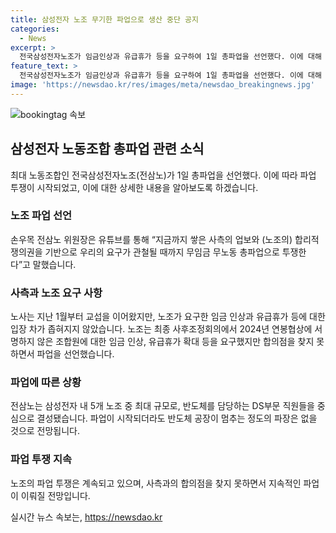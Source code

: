 ```yaml
---
title: 삼성전자 노조 무기한 파업으로 생산 중단 공지
categories:
  - News
excerpt: >
  전국삼성전자노조가 임금인상과 유급휴가 등을 요구하여 1일 총파업을 선언했다. 이에 대해 손우목 전삼노 위원장은 무임금 무노동 총파업이라고 밝히며 사사합의권을 요구했다. 지난 7일 연가 투쟁을 시작한 이후 사측과의 교섭이 진행되었지만 합의점을 찾지 못하자 파업을 결정했다. 이에 대한 정면 충돌이 예상되지만, 실제 반도체 공장에는 큰 파장 없을 것으로 예상된다.
feature_text: >
  전국삼성전자노조가 임금인상과 유급휴가 등을 요구하여 1일 총파업을 선언했다. 이에 대해 손우목 전삼노 위원장은 무임금 무노동 총파업이라고 밝히며 사사합의권을 요구했다. 지난 7일 연가 투쟁을 시작한 이후 사측과의 교섭이 진행되었지만 합의점을 찾지 못하자 파업을 결정했다. 이에 대한 정면 충돌이 예상되지만, 실제 반도체 공장에는 큰 파장 없을 것으로 예상된다.
image: 'https://newsdao.kr/res/images/meta/newsdao_breakingnews.jpg'
---
```


<p><img src="https://newsdao.kr/res/images/meta/newsdao_breakingnews.jpg" alt="bookingtag 속보" /></p>

<h2 data-ke-size="size26">삼성전자 노동조합 총파업 관련 소식</h2>

<p data-ke-size="size16">최대 노동조합인 전국삼성전자노조(전삼노)가 1일 총파업을 선언했다. 이에 따라 파업 투쟁이 시작되었고, 이에 대한 상세한 내용을 알아보도록 하겠습니다.</p>

<h3>노조 파업 선언</h3>

<p data-ke-size="size16">손우목 전삼노 위원장은 유튜브를 통해 “지금까지 쌓은 사측의 업보와 (노조의) 합리적 쟁의권을 기반으로 우리의 요구가 관철될 때까지 무임금 무노동 총파업으로 투쟁한다”고 말했습니다.</p>

<h3>사측과 노조 요구 사항</h3>

<p data-ke-size="size16">노사는 지난 1월부터 교섭을 이어왔지만, 노조가 요구한 임금 인상과 유급휴가 등에 대한 입장 차가 좁혀지지 않았습니다. 노조는 최종 사후조정회의에서 2024년 연봉협상에 서명하지 않은 조합원에 대한 임금 인상, 유급휴가 확대 등을 요구했지만 합의점을 찾지 못하면서 파업을 선언했습니다.</p>

<h3>파업에 따른 상황</h3>

<p data-ke-size="size16">전삼노는 삼성전자 내 5개 노조 중 최대 규모로, 반도체를 담당하는 DS부문 직원들을 중심으로 결성됐습니다. 파업이 시작되더라도 반도체 공장이 멈추는 정도의 파장은 없을 것으로 전망됩니다.</p>

<h3>파업 투쟁 지속</h3>

<p data-ke-size="size16">노조의 파업 투쟁은 계속되고 있으며, 사측과의 합의점을 찾지 못하면서 지속적인 파업이 이뤄질 전망입니다.</p>
실시간 뉴스 속보는, <a href="https://newsdao.kr" rel="dofollow">https://newsdao.kr</a>


